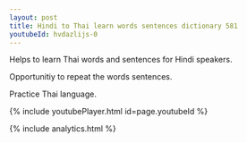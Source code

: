```yaml
---
layout: post
title: Hindi to Thai learn words sentences dictionary 581 
youtubeId: hvdazlijs-0
---
```

 
 
Helps to learn Thai words and sentences for Hindi speakers.

Opportunitiy to repeat the words sentences. 

Practice Thai language. 
 
{% include youtubePlayer.html id=page.youtubeId %}
 
 
{% include analytics.html %}